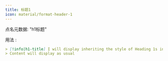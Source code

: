 ```yaml
---
title: 标题1
icon: material/format-header-1
---
```


点名元数据: "h1标题"

用法 :

```md
> [!info|h1-title] I will display inheriting the style of Heading 1s in this theme
> Content will display as usual
```

